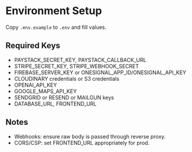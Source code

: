 # Environment Setup

Copy `.env.example` to `.env` and fill values.

## Required Keys
- PAYSTACK_SECRET_KEY, PAYSTACK_CALLBACK_URL
- STRIPE_SECRET_KEY, STRIPE_WEBHOOK_SECRET
- FIREBASE_SERVER_KEY or ONESIGNAL_APP_ID/ONESIGNAL_API_KEY
- CLOUDINARY credentials or S3 credentials
- OPENAI_API_KEY
- GOOGLE_MAPS_API_KEY
- SENDGRID or RESEND or MAILGUN keys
- DATABASE_URL, FRONTEND_URL

## Notes
- Webhooks: ensure raw body is passed through reverse proxy.
- CORS/CSP: set FRONTEND_URL appropriately for prod.
